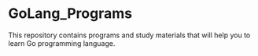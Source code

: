 # GoLang_Programs
This repository contains programs and study materials that will help you to learn Go programming language.
